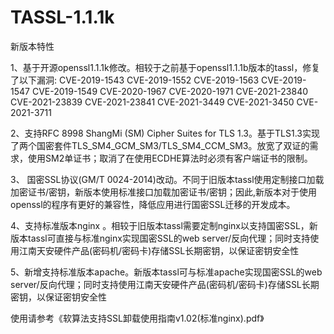 # TASSL-1.1.1k
新版本特性

1、基于开源openssl1.1.1k修改。相较于之前基于openssl1.1.1b版本的tassl，修复了以下漏洞: CVE-2019-1543 CVE-2019-1552 CVE-2019-1563 CVE-2019-1547 CVE-2019-1549 CVE-2020-1967 CVE-2020-1971 CVE-2021-23840 CVE-2021-23839 CVE-2021-23841 CVE-2021-3449 CVE-2021-3450 CVE-2021-3711

2、支持RFC 8998  ShangMi (SM) Cipher Suites for TLS 1.3。基于TLS1.3实现了两个国密套件TLS_SM4_GCM_SM3/TLS_SM4_CCM_SM3。放宽了双证的需求，使用SM2单证书；取消了在使用ECDHE算法时必须有客户端证书的限制。

3、 国密SSL协议(GM/T 0024-2014)改动。不同于旧版本tassl使用定制接口加载加密证书/密钥，新版本使用标准接口加载加密证书/密钥；因此,新版本对于使用openssl的程序有更好的兼容性，降低应用进行国密SSL迁移的开发成本。

4、支持标准版本nginx 。相较于旧版本tassl需要定制nginx以支持国密SSL，新版本tassl可直接与标准nginx实现国密SSL的web server/反向代理；同时支持使用江南天安硬件产品(密码机/密码卡)存储SSL长期密钥，以保证密钥安全性

5、新增支持标准版本apache。新版本tassl可与标准apache实现国密SSL的web server/反向代理；同时支持使用江南天安硬件产品(密码机/密码卡)存储SSL长期密钥，以保证密钥安全性

使用请参考《软算法支持SSL卸载使用指南v1.02(标准nginx).pdf》
